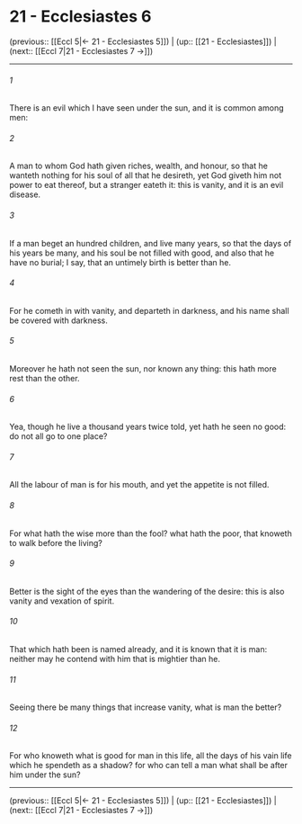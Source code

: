 # 21 - Ecclesiastes 6

(previous:: [[Eccl 5|← 21 - Ecclesiastes 5]]) | (up:: [[21 - Ecclesiastes]]) | (next:: [[Eccl 7|21 - Ecclesiastes 7 →]])

***


###### 1 
There is an evil which I have seen under the sun, and it is common among men: 

###### 2 
A man to whom God hath given riches, wealth, and honour, so that he wanteth nothing for his soul of all that he desireth, yet God giveth him not power to eat thereof, but a stranger eateth it: this is vanity, and it is an evil disease. 

###### 3 
If a man beget an hundred children, and live many years, so that the days of his years be many, and his soul be not filled with good, and also that he have no burial; I say, that an untimely birth is better than he. 

###### 4 
For he cometh in with vanity, and departeth in darkness, and his name shall be covered with darkness. 

###### 5 
Moreover he hath not seen the sun, nor known any thing: this hath more rest than the other. 

###### 6 
Yea, though he live a thousand years twice told, yet hath he seen no good: do not all go to one place? 

###### 7 
All the labour of man is for his mouth, and yet the appetite is not filled. 

###### 8 
For what hath the wise more than the fool? what hath the poor, that knoweth to walk before the living? 

###### 9 
Better is the sight of the eyes than the wandering of the desire: this is also vanity and vexation of spirit. 

###### 10 
That which hath been is named already, and it is known that it is man: neither may he contend with him that is mightier than he. 

###### 11 
Seeing there be many things that increase vanity, what is man the better? 

###### 12 
For who knoweth what is good for man in this life, all the days of his vain life which he spendeth as a shadow? for who can tell a man what shall be after him under the sun?

***

(previous:: [[Eccl 5|← 21 - Ecclesiastes 5]]) | (up:: [[21 - Ecclesiastes]]) | (next:: [[Eccl 7|21 - Ecclesiastes 7 →]])
